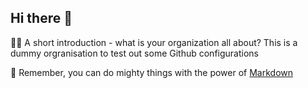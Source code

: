 ## Hi there 👋



🙋‍♀️ A short introduction - what is your organization all about? This is a dummy orgranisation to test out some Github configurations

🧙 Remember, you can do mighty things with the power of [Markdown](https://docs.github.com/github/writing-on-github/getting-started-with-writing-and-formatting-on-github/basic-writing-and-formatting-syntax)

